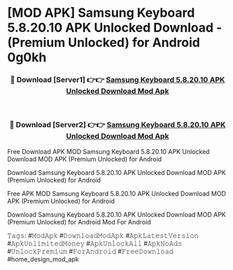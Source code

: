 # [MOD APK] Samsung Keyboard 5.8.20.10 APK Unlocked Download - (Premium Unlocked) for Android 0g0kh



<div align="center">
<h3>🔴 Download [Server1] 👉👉 <a href="https://momento.my/?title=Samsung_Keyboard_5.8.20.10_APK_Unlocked_Download">Samsung Keyboard 5.8.20.10 APK Unlocked Download Mod Apk</a></h3><br>

<h3>🔴 Download [Server2] 👉👉 <a href="https://momento.my/?title=Samsung_Keyboard_5.8.20.10_APK_Unlocked_Download">Samsung Keyboard 5.8.20.10 APK Unlocked Download Mod Apk</a></h3>
</div>



Free Download APK MOD Samsung Keyboard 5.8.20.10 APK Unlocked Download MOD APK (Premium Unlocked) for Android

Download Samsung Keyboard 5.8.20.10 APK Unlocked Download MOD APK (Premium Unlocked) for Android

Free APK MOD Samsung Keyboard 5.8.20.10 APK Unlocked Download MOD APK (Premium Unlocked) for Android

Download Samsung Keyboard 5.8.20.10 APK Unlocked Download MOD APK (Premium Unlocked) for Android Mod For Android

𝚃𝚊𝚐𝚜: #𝙼𝚘𝚍𝙰𝚙𝚔 #𝙳𝚘𝚠𝚗𝚕𝚘𝚊𝚍𝙼𝚘𝚍𝙰𝚙𝚔 #𝙰𝚙𝚔𝙻𝚊𝚝𝚎𝚜𝚝𝚅𝚎𝚛𝚜𝚒𝚘𝚗 #𝙰𝚙𝚔𝚄𝚗𝚕𝚒𝚖𝚒𝚝𝚎𝚍𝙼𝚘𝚗𝚎𝚢 #𝙰𝚙𝚔𝚄𝚗𝚕𝚘𝚌𝚔𝙰𝚕𝚕 #𝙰𝚙𝚔𝙽𝚘𝙰𝚍𝚜 #𝚄𝚗𝚕𝚘𝚌𝚔𝙿𝚛𝚎𝚖𝚒𝚞𝚖 #𝙵𝚘𝚛𝙰𝚗𝚍𝚛𝚘𝚒𝚍 #𝙵𝚛𝚎𝚎𝙳𝚘𝚠𝚗𝚕𝚘𝚊𝚍 #home_design_mod_apk
